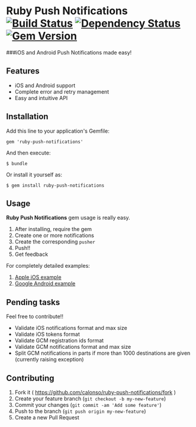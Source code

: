 # Ruby Push Notifications [![Build Status](https://travis-ci.org/calonso/ruby-push-notifications.svg)](https://travis-ci.org/calonso/ruby-push-notifications) [![Dependency Status](https://gemnasium.com/calonso/ruby-push-notifications.svg)](https://gemnasium.com/calonso/ruby-push-notifications)[![Gem Version](https://badge.fury.io/rb/ruby-push-notifications.svg)](http://badge.fury.io/rb/ruby-push-notifications)

###iOS and Android Push Notifications made easy!

## Features

* iOS and Android support
* Complete error and retry management
* Easy and intuitive API

## Installation

Add this line to your application's Gemfile:

    gem 'ruby-push-notifications'

And then execute:

    $ bundle

Or install it yourself as:

    $ gem install ruby-push-notifications

## Usage

**Ruby Push Notifications** gem usage is really easy.

1. After installing, require the gem
2. Create one or more notifications
3. Create the corresponding `pusher`
4. Push!!
5. Get feedback

For completely detailed examples:

1. [Apple iOS example](https://github.com/calonso/ruby-push-notifications/tree/master/examples/apns.rb)
2. [Google Android example](https://github.com/calonso/ruby-push-notifications/tree/master/examples/gcm.rb)

## Pending tasks

Feel free to contribute!!

* Validate iOS notifications format and max size
* Validate iOS tokens format
* Validate GCM registration ids format
* Validate GCM notifications format and max size
* Split GCM notifications in parts if more than 1000 destinations are given (currently raising exception)

## Contributing

1. Fork it ( https://github.com/calonso/ruby-push-notifications/fork )
2. Create your feature branch (`git checkout -b my-new-feature`)
3. Commit your changes (`git commit -am 'Add some feature'`)
4. Push to the branch (`git push origin my-new-feature`)
5. Create a new Pull Request
